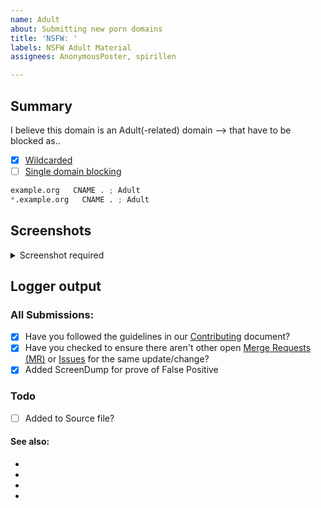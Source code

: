```yaml
---
name: Adult
about: Submitting new porn domains
title: 'NSFW: '
labels: NSFW Adult Material
assignees: AnonymousPoster, spirillen

---
```


## Summary

<!-- Keep any domains in back ticks `(`)`

Screenshot is required within the <details> pane. Leave a blank line before 
and after the image link -->

I believe this domain is an Adult(-related) domain --> that have to 
be blocked as..

- [X] [Wildcarded](source/porno-sites/wildcard.list)
- [ ] [Single domain blocking](source/porno-sites/domains.list)

```python
example.org   CNAME . ; Adult
*.example.org   CNAME . ; Adult
```

## Screenshots

<details><Summary>Screenshot required</summary>



</details>

## Logger output


### All Submissions:
- [x] Have you followed the guidelines in our [Contributing](CONTRIBUTING.md) document?
- [x] Have you checked to ensure there aren't other open
	[Merge Requests (MR)](../merge_requests) or [Issues](../issues) for
	the same update/change?
- [x] Added ScreenDump for prove of False Positive

### Todo
- [ ] Added to Source file?

#### See also:
- 
- 
- 
- 
